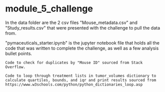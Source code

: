 # module_5_challenge

In the data folder are the 2 csv files "Mouse_metadata.csv" and "Study_results.csv" that were presented with the challenge to pull the data from.

"pymaceuticals_starter.ipynb" is the jupyter notebook file that holds all the code that was written to complete the challenge, as well as a few analysis bullet points.

    Code to check for duplicates by "Mouse ID" sourced from Stack Overflow.

    Code to loop through treatment lists in tumor_volumes dictionary to calculate quartiles, bounds, and iqr and print results sourced from https://www.w3schools.com/python/python_dictionaries_loop.asp
